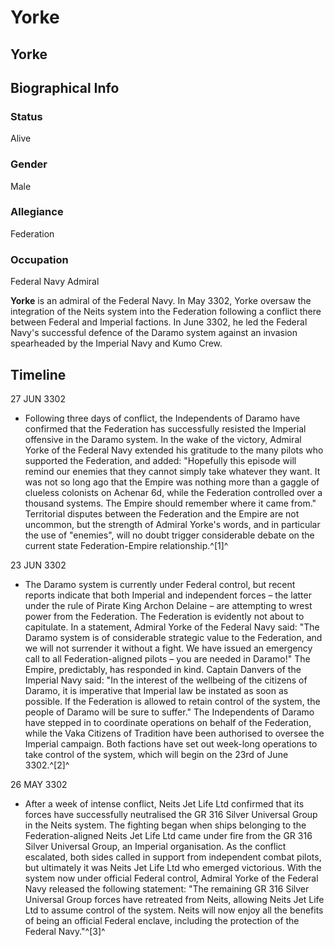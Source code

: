 # Yorke
## Yorke

		

## Biographical Info

### Status

Alive

### Gender

Male

### Allegiance

Federation

### Occupation

Federal Navy Admiral

**Yorke** is an admiral of the Federal Navy. In May 3302, Yorke oversaw the integration of the Neits system into the Federation following a conflict there between Federal and Imperial factions. In June 3302, he led the Federal Navy's successful defence of the Daramo system against an invasion spearheaded by the Imperial Navy and Kumo Crew.

## Timeline

27 JUN 3302

- Following three days of conflict, the Independents of Daramo have confirmed that the Federation has successfully resisted the Imperial offensive in the Daramo system. In the wake of the victory, Admiral Yorke of the Federal Navy extended his gratitude to the many pilots who supported the Federation, and added: "Hopefully this episode will remind our enemies that they cannot simply take whatever they want. It was not so long ago that the Empire was nothing more than a gaggle of clueless colonists on Achenar 6d, while the Federation controlled over a thousand systems. The Empire should remember where it came from." Territorial disputes between the Federation and the Empire are not uncommon, but the strength of Admiral Yorke's words, and in particular the use of "enemies", will no doubt trigger considerable debate on the current state Federation-Empire relationship.^[1]^

23 JUN 3302

- The Daramo system is currently under Federal control, but recent reports indicate that both Imperial and independent forces – the latter under the rule of Pirate King Archon Delaine – are attempting to wrest power from the Federation. The Federation is evidently not about to capitulate. In a statement, Admiral Yorke of the Federal Navy said: "The Daramo system is of considerable strategic value to the Federation, and we will not surrender it without a fight. We have issued an emergency call to all Federation-aligned pilots – you are needed in Daramo!" The Empire, predictably, has responded in kind. Captain Danvers of the Imperial Navy said: "In the interest of the wellbeing of the citizens of Daramo, it is imperative that Imperial law be instated as soon as possible. If the Federation is allowed to retain control of the system, the people of Daramo will be sure to suffer." The Independents of Daramo have stepped in to coordinate operations on behalf of the Federation, while the Vaka Citizens of Tradition have been authorised to oversee the Imperial campaign. Both factions have set out week-long operations to take control of the system, which will begin on the 23rd of June 3302.^[2]^

26 MAY 3302

- After a week of intense conflict, Neits Jet Life Ltd confirmed that its forces have successfully neutralised the GR 316 Silver Universal Group in the Neits system. The fighting began when ships belonging to the Federation-aligned Neits Jet Life Ltd came under fire from the GR 316 Silver Universal Group, an Imperial organisation. As the conflict escalated, both sides called in support from independent combat pilots, but ultimately it was Neits Jet Life Ltd who emerged victorious. With the system now under official Federal control, Admiral Yorke of the Federal Navy released the following statement: "The remaining GR 316 Silver Universal Group forces have retreated from Neits, allowing Neits Jet Life Ltd to assume control of the system. Neits will now enjoy all the benefits of being an official Federal enclave, including the protection of the Federal Navy."^[3]^